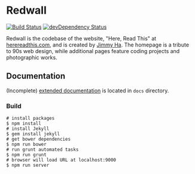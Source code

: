 Redwall
=======

[![Build Status](https://secure.travis-ci.org/herereadthis/redwall.svg?branch=master)](http://travis-ci.org/herereadthis/redwall)
[![devDependency Status](https://david-dm.org/herereadthis/redwall/dev-status.svg)](https://david-dm.org/herereadthis/redwall#info=devDependencies)

Redwall is the codebase of the website, "Here, Read This" at [herereadthis.com](http://herereadthis.com), and is created by [Jimmy Ha](https://github.com/herereadthis). The homepage is a tribute to 90s web design, while additional pages feature coding projects and photographic works.

## Documentation

(Incomplete) [extended documentation](https://github.com/herereadthis/redwall/blob/master/docs/readme.md) is located in `docs` directory.

### Build

```
# install packages
$ npm install
# install Jekyll
$ gem install jekyll
# get bower dependencies
$ npm run bower
# run grunt automated tasks
$ npm run grunt
# browser will load URL at localhost:9000
$ npm run server
```

